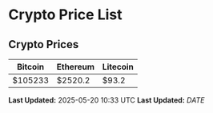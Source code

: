# Crypto Price List

## Crypto Prices
| Bitcoin | Ethereum | Litecoin |
| ------- | -------- | -------- |
| $105233 | $2520.2 | $93.2 |
**Last Updated:** 2025-05-20 10:33 UTC
**Last Updated:** $DATE$
